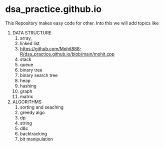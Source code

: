 # dsa_practice.github.io
This Repository makes easy code for other.
Into this we will add topics like 
1. DATA STRUCTURE
    1. array,
    2. linked list
    3. https://github.com/Mohit888-R/dsa_practice.github.io/blob/main/mohit.cpp
    4. stack
    5. queue
    6. binary tree
    7. binary search tree
    8. heap 
    9. hashing 
    10. graph
    11. matrix
3. ALGORITHMS
    1. sorting and seaching
    2. greedy algo
    3. dp
    4. string
    5. d&c
    6. backtracking
    7. bit manipulation
  
  


